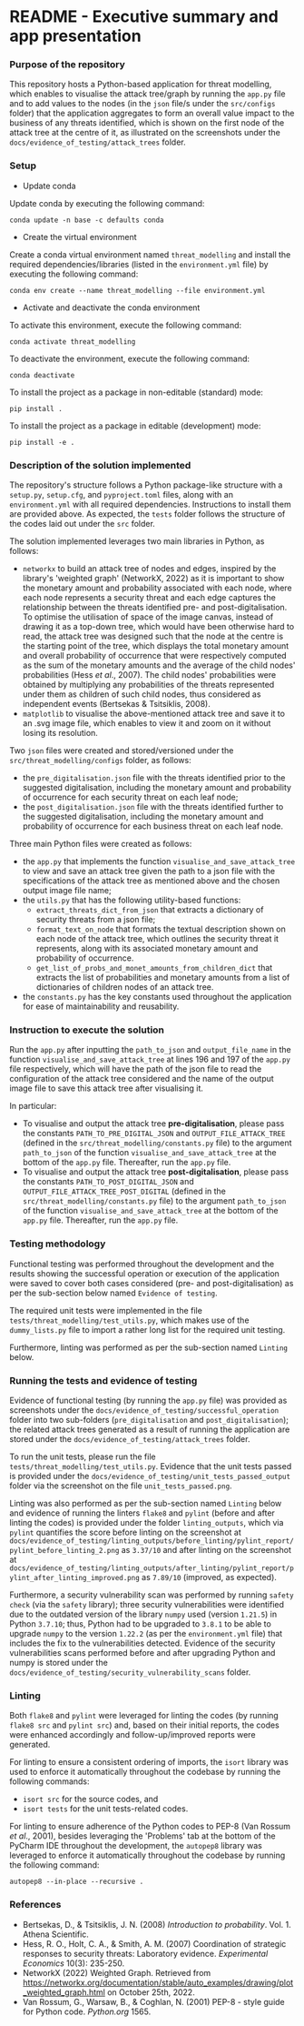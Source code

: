 # README - Executive summary and app presentation #

### Purpose of the repository ###

This repository hosts a Python-based application for threat modelling, which enables to visualise the attack 
tree/graph by running the `app.py` file and to add values to the nodes (in the `json` file/s under the `src/configs` 
folder) that the application aggregates to form an overall value impact to the business of any threats identified, which 
is shown on the first node of the attack tree at the centre of it, as illustrated on the screenshots under the 
`docs/evidence_of_testing/attack_trees` folder.

### Setup ###

* Update conda

Update conda by executing the following command:

`conda update -n base -c defaults conda`

* Create the virtual environment

Create a conda virtual environment named `threat_modelling` and install the required dependencies/libraries
(listed in the `environment.yml` file) by executing the following command: 

`conda env create --name threat_modelling --file environment.yml`

* Activate and deactivate the conda environment

To activate this environment, execute the following command:

`conda activate threat_modelling`

To deactivate the environment, execute the following command:

`conda deactivate`

To install the project as a package in non-editable (standard) mode:

`pip install .`

To install the project as a package in editable (development) mode:

`pip install -e .`

### Description of the solution implemented ###

The repository's structure follows a Python package-like structure with a `setup.py`, `setup.cfg`, and `pyproject.toml` 
files, along with an `environment.yml` with all required dependencies. Instructions to install them are provided above.
As expected, the `tests` folder follows the structure of the codes laid out under the `src` folder. 

The solution implemented leverages two main libraries in Python, as follows:
- `networkx` to build an attack tree of nodes and edges, inspired by the library's 'weighted graph' (NetworkX, 2022) 
as it is important to show the monetary amount and probability associated with each node, 
where each node represents a security threat and each edge captures the relationship between the threats identified 
pre- and post-digitalisation. To optimise the utilisation of space of the image canvas, instead of drawing it as 
a top-down tree, which would have been otherwise hard to read, the attack tree was designed such that the node at the 
centre is the starting point of the tree, which displays the total monetary amount and overall probability of 
occurrence that were respectively computed as the sum of the monetary amounts and the average of the child 
nodes' probabilities (Hess _et al_., 2007). The child nodes' probabilities were obtained by multiplying any probabilities 
of the threats represented under them as children of such child nodes, thus considered as independent events 
(Bertsekas & Tsitsiklis, 2008).
- `matplotlib` to visualise the above-mentioned attack tree and save it to an .svg image file, which enables to view it 
and zoom on it without losing its resolution.

Two `json` files were created and stored/versioned under the `src/threat_modelling/configs` folder, as follows:
- the `pre_digitalisation.json` file with the threats identified prior to the suggested digitalisation, including the 
monetary amount and probability of occurrence for each security threat on each leaf node;
- the `post_digitalisation.json` file with the threats identified further to the suggested digitalisation, including the 
monetary amount and probability of occurrence for each business threat on each leaf node.

Three main Python files were created as follows:
- the `app.py` that implements the function `visualise_and_save_attack_tree` to view and save an attack tree given the 
path to a json file with the specifications of the attack tree as mentioned above and the chosen output image file name;
- the `utils.py` that has the following utility-based functions:
  - `extract_threats_dict_from_json` that extracts a dictionary of security threats from a json file;
  - `format_text_on_node` that formats the textual description shown on each node of the attack tree, which outlines 
    the security threat it represents, along with its associated monetary amount and probability of occurrence.
  - `get_list_of_probs_and_monet_amounts_from_children_dict` that extracts the list of probabilities and monetary 
    amounts from a list of dictionaries of children nodes of an attack tree. 
- the `constants.py` has the key constants used throughout the application for ease of maintainability and reusability.

### Instruction to execute the solution ###

Run the `app.py` after inputting the `path_to_json` and `output_file_name` in the function 
`visualise_and_save_attack_tree` at lines 196 and 197 of the `app.py` file respectively, which 
will have the path of the json file to read the configuration of the attack tree considered and the 
name of the output image file to save this attack tree after visualising it.

In particular:
- To visualise and output the attack tree **pre-digitalisation**, please pass the constants 
`PATH_TO_PRE_DIGITAL_JSON` and `OUTPUT_FILE_ATTACK_TREE` (defined in the `src/threat_modelling/constants.py` file) 
to the argument `path_to_json` of the function `visualise_and_save_attack_tree` at the bottom of the `app.py` file.
Thereafter, run the `app.py` file.
- To visualise and output the attack tree **post-digitalisation**, please pass the constants 
`PATH_TO_POST_DIGITAL_JSON` and `OUTPUT_FILE_ATTACK_TREE_POST_DIGITAL` (defined in the 
`src/threat_modelling/constants.py` file) to the argument `path_to_json` of the function 
`visualise_and_save_attack_tree` at the bottom of the `app.py` file. Thereafter, run the `app.py` file.

### Testing methodology ###

Functional testing was performed throughout the development and the results showing the successful operation or 
execution of the application were saved to cover both cases considered (pre- and post-digitalisation) as per the 
sub-section below named `Evidence of testing`.

The required unit tests were implemented in the file `tests/threat_modelling/test_utils.py`, which makes use of the 
`dummy_lists.py` file to import a rather long list for the required unit testing.

Furthermore, linting was performed as per the sub-section named `Linting` below.

### Running the tests and evidence of testing ###

Evidence of functional testing (by running the `app.py` file) was provided as screenshots under 
the `docs/evidence_of_testing/successful_operation` folder into two sub-folders (`pre_digitalisation` and 
`post_digitalisation`); the related attack trees generated as a result of running the application are stored 
under the `docs/evidence_of_testing/attack_trees` folder.

To run the unit tests, please run the file `tests/threat_modelling/test_utils.py`. Evidence that the unit tests 
passed is provided under the `docs/evidence_of_testing/unit_tests_passed_output` folder 
via the screenshot on the file `unit_tests_passed.png`.

Linting was also performed as per the sub-section named `Linting` below and evidence of running the linters `flake8` and 
`pylint` (before and after linting the codes) is provided under the folder `linting_outputs`, which via `pylint` quantifies 
the score before linting on the screenshot at 
`docs/evidence_of_testing/linting_outputs/before_linting/pylint_report/pylint_before_linting_2.png` as `3.37/10` and 
after linting on the screenshot at 
`docs/evidence_of_testing/linting_outputs/after_linting/pylint_report/pylint_after_linting_improved.png` as `7.89/10` 
(improved, as expected).

Furthermore, a security vulnerability scan was performed by running `safety check` (via the `safety` library); 
three security vulnerabilities were identified due to the outdated version of the library `numpy` used 
(version `1.21.5`) in Python `3.7.10`; thus, Python had to be upgraded to `3.8.1` to be able to upgrade `numpy` to 
the version `1.22.2` (as per the `environment.yml` file) that includes the fix to the vulnerabilities detected. 
Evidence of the security vulnerabilities scans performed before and after upgrading Python and numpy is stored 
under the `docs/evidence_of_testing/security_vulnerability_scans` folder.

### Linting ###

Both `flake8` and `pylint` were leveraged for linting the codes (by running `flake8 src` and `pylint src`) and, 
based on their initial reports, the codes were enhanced accordingly and follow-up/improved reports were generated.

For linting to ensure a consistent ordering of imports, the `isort` library was used to enforce it automatically 
throughout the codebase by running the following commands: 

- `isort src` for the source codes, and 
- `isort tests` for the unit tests-related codes.

For linting to ensure adherence of the Python codes to PEP-8 (Van Rossum _et al_., 2001), besides leveraging the 
'Problems' tab at the bottom of the PyCharm IDE throughout the development, the `autopep8` library was leveraged 
to enforce it automatically throughout the codebase by running the following command: 

`autopep8 --in-place --recursive .`

### References ###

- Bertsekas, D., & Tsitsiklis, J. N. (2008) _Introduction to probability_. Vol. 1. Athena Scientific.
- Hess, R. O., Holt, C. A., & Smith, A. M. (2007) Coordination of strategic responses to security threats: 
Laboratory evidence. _Experimental Economics_ 10(3): 235-250.
- NetworkX (2022) Weighted Graph. 
Retrieved from https://networkx.org/documentation/stable/auto_examples/drawing/plot_weighted_graph.html on October 25th, 2022.
- Van Rossum, G., Warsaw, B., & Coghlan, N. (2001) PEP-8 - style guide for Python code. _Python.org_ 1565.